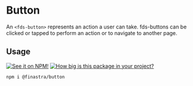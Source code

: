# Button

An `<fds-button>` represents an action a user can take. fds-buttons can be clicked or tapped to perform an action or to navigate to another page.

## Usage

[![See it on NPM!](https://img.shields.io/npm/v/@finastra/button?style=for-the-badge)](https://www.npmjs.com/package/@finastra/button)
[![How big is this package in your project?](https://img.shields.io/bundlephobia/minzip/@finastra/button?style=for-the-badge)](https://bundlephobia.com/result?p=@finastra/button)


```
npm i @finastra/button
```